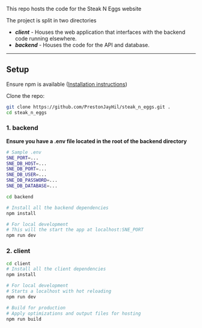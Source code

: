 This repo hosts the code for the Steak N Eggs website

The project is split in two directories
* ***client*** - Houses the web application that interfaces with the backend code running elsewhere.
* ***backend*** - Houses the code for the API and database.

<hr />

## Setup

Ensure npm is available ([Installation instructions](https://docs.npmjs.com/downloading-and-installing-node-js-and-npm))

Clone the repo:  
```bash
git clone https://github.com/PrestonJayHil/steak_n_eggs.git .
cd steak_n_eggs
```

### 1. backend  
**Ensure you have a .env file located in the root of the backend directory**

```bash
# Sample .env
SNE_PORT=...
SNE_DB_HOST=...
SNE_DB_PORT=...
SNE_DB_USER=...
SNE_DB_PASSWORD=...
SNE_DB_DATABASE=...
```

```bash
cd backend

# Install all the backend dependencies
npm install

# For local development
# This will the start the app at localhost:SNE_PORT
npm run dev
```

### 2. client  
```bash
cd client
# Install all the client dependencies
npm install

# For local development
# Starts a localhost with hot reloading
npm run dev

# Build for production
# Apply optimizations and output files for hosting
npm run build
```
